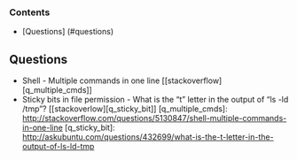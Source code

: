 ### Contents
* [Questions] (#questions)

## Questions
* Shell - Multiple commands in one line [[stackoverflow][q_multiple_cmds]]
* Sticky bits in file permission - What is the “t” letter in the output of “ls -ld /tmp”? [[stackoverlow][q_sticky_bit]]
[q_multiple_cmds]: http://stackoverflow.com/questions/5130847/shell-multiple-commands-in-one-line
[q_sticky_bit]: http://askubuntu.com/questions/432699/what-is-the-t-letter-in-the-output-of-ls-ld-tmp
